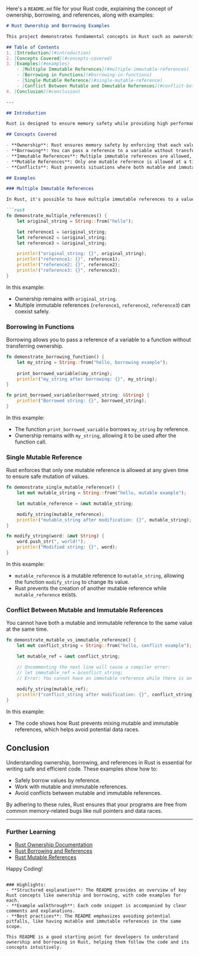 Here's a `README.md` file for your Rust code, explaining the concept of ownership, borrowing, and references, along with examples:

```md
# Rust Ownership and Borrowing Examples

This project demonstrates fundamental concepts in Rust such as ownership, borrowing, references, and mutable references. Understanding these concepts is crucial for memory safety and proper resource management in Rust. This guide walks through different use cases with easy-to-follow examples and clear explanations.

## Table of Contents
1. [Introduction](#introduction)
2. [Concepts Covered](#concepts-covered)
3. [Examples](#examples)
    - [Multiple Immutable References](#multiple-immutable-references)
    - [Borrowing in Functions](#borrowing-in-functions)
    - [Single Mutable Reference](#single-mutable-reference)
    - [Conflict Between Mutable and Immutable References](#conflict-between-mutable-and-immutable-references)
4. [Conclusion](#conclusion)

---

## Introduction

Rust is designed to ensure memory safety while providing high performance, and one of the key components that make this possible is its ownership model. In this project, we cover the essential features of **ownership**, **borrowing**, and **references**, with practical examples and explanations of how these rules work.

## Concepts Covered

- **Ownership**: Rust ensures memory safety by enforcing that each value has a single owner. Once the owner goes out of scope, the value is dropped.
- **Borrowing**: You can pass a reference to a variable without transferring ownership.
- **Immutable References**: Multiple immutable references are allowed, but no mutable references can coexist with an immutable reference.
- **Mutable References**: Only one mutable reference is allowed at a time to ensure there are no data races.
- **Conflicts**: Rust prevents situations where both mutable and immutable references exist simultaneously.

## Examples

### Multiple Immutable References

In Rust, it's possible to have multiple immutable references to a value. This example shows how you can safely pass multiple references of the same value without transferring ownership.

```rust
fn demonstrate_multiple_references() {
    let original_string = String::from("hello");

    let reference1 = &original_string;
    let reference2 = &original_string;
    let reference3 = &original_string;

    println!("original_string: {}", original_string);
    println!("reference1: {}", reference1);
    println!("reference2: {}", reference2);
    println!("reference3: {}", reference3);
}
```

In this example:
- Ownership remains with `original_string`.
- Multiple immutable references (`reference1`, `reference2`, `reference3`) can coexist safely.

### Borrowing in Functions

Borrowing allows you to pass a reference of a variable to a function without transferring ownership.

```rust
fn demonstrate_borrowing_function() {
    let my_string = String::from("hello, borrowing example");
    
    print_borrowed_variable(&my_string);
    println!("my_string after borrowing: {}", my_string);
}

fn print_borrowed_variable(borrowed_string: &String) {
    println!("Borrowed string: {}", borrowed_string);
}
```

In this example:
- The function `print_borrowed_variable` borrows `my_string` by reference.
- Ownership remains with `my_string`, allowing it to be used after the function call.

### Single Mutable Reference

Rust enforces that only one mutable reference is allowed at any given time to ensure safe mutation of values.

```rust
fn demonstrate_single_mutable_reference() {
    let mut mutable_string = String::from("hello, mutable example");

    let mutable_reference = &mut mutable_string;

    modify_string(mutable_reference);
    println!("mutable_string after modification: {}", mutable_string);
}

fn modify_string(word: &mut String) {
    word.push_str(", world!");
    println!("Modified string: {}", word);
}
```

In this example:
- `mutable_reference` is a mutable reference to `mutable_string`, allowing the function `modify_string` to change its value.
- Rust prevents the creation of another mutable reference while `mutable_reference` exists.

### Conflict Between Mutable and Immutable References

You cannot have both a mutable and immutable reference to the same value at the same time.

```rust
fn demonstrate_mutable_vs_immutable_reference() {
    let mut conflict_string = String::from("hello, conflict example");

    let mutable_ref = &mut conflict_string;

    // Uncommenting the next line will cause a compiler error:
    // let immutable_ref = &conflict_string;
    // Error: You cannot have an immutable reference while there is an active mutable reference.
    
    modify_string(mutable_ref);
    println!("conflict_string after modification: {}", conflict_string);
}
```

In this example:
- The code shows how Rust prevents mixing mutable and immutable references, which helps avoid potential data races.

## Conclusion

Understanding ownership, borrowing, and references in Rust is essential for writing safe and efficient code. These examples show how to:
- Safely borrow values by reference.
- Work with mutable and immutable references.
- Avoid conflicts between mutable and immutable references.

By adhering to these rules, Rust ensures that your programs are free from common memory-related bugs like null pointers and data races.

---

### Further Learning

- [Rust Ownership Documentation](https://doc.rust-lang.org/book/ch04-01-what-is-ownership.html)
- [Rust Borrowing and References](https://doc.rust-lang.org/book/ch04-02-references-and-borrowing.html)
- [Rust Mutable References](https://doc.rust-lang.org/book/ch04-02-references-and-borrowing.html#mutable-references)

Happy Coding!
```

### Highlights:
- **Structured explanation**: The README provides an overview of key Rust concepts like ownership and borrowing, with code examples for each.
- **Example walkthrough**: Each code snippet is accompanied by clear comments and explanations.
- **Best practices**: The README emphasizes avoiding potential pitfalls, like having mutable and immutable references in the same scope.

This README is a good starting point for developers to understand ownership and borrowing in Rust, helping them follow the code and its concepts intuitively.